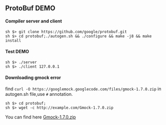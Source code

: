 ## ProtoBuf DEMO

#### Compiler server and client
```
sh $> git clone https://github.com/google/protobuf.git
sh $> cd protobuf;./autogen.sh && ./configure && make -j8 && make install
```

#### Test DEMO
```
sh $> ./server
sh $> ./client 127.0.0.1
```

#### Downloading gmock error
find `curl -O https://googlemock.googlecode.com/files/gmock-1.7.0.zip` in autogen.sh file,use `#` annotation.

```
sh $> cd protobuf;
sh $> wget -c http://example.com/Gmock-1.7.0.zip
```

You can find here [Gmock-1.7.0.zip](http://pan.baidu.com/s/1o6zl2A2)

